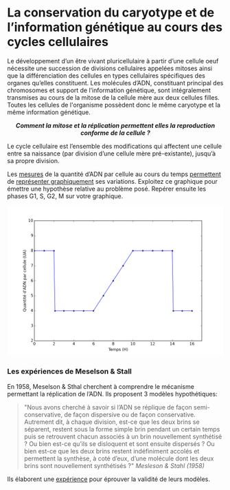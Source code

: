 # La conservation du caryotype et de l’information génétique au cours des cycles cellulaires

Le développement d’un être vivant pluricellulaire à partir d’une cellule oeuf nécessite une succession de divisions cellulaires appelées mitoses ainsi que la différenciation des cellules en types cellulaires spécifiques des organes qu’elles constituent. Les molécules d’ADN, constituant principal des chromosomes et support de l’information génétique, sont intégralement transmises au cours de la mitose de la cellule mère aux deux cellules filles. Toutes les cellules de l'organisme possèdent donc le même caryotype et la même information génétique.

***<p align="center" font-style="italic">Comment la mitose et la réplication permettent elles la reproduction conforme de la cellule ?</p>***

Le cycle cellulaire est l’ensemble des modifications qui affectent une cellule entre sa naissance (par division d’une cellule mère pré-existante), jusqu’à sa propre division.

Les [mesures](https://ipfs.io/ipfs/QmaEerNc9isnYPmmzHuac3NPSTC6g8eyzXv1Q2LuBgqy8N) de la quantité d’ADN par cellule au cours du temps [permettent](https://ipfs.io/ipfs/QmNMXbzUB4JZNbZwgWMpV2trNTUaCdgYKmH3ioLNWgZvgd/adncycle.py) de [représenter graphiquement](https://ipfs.io/ipfs/QmUohw7WwJsRHWSyG2Mpbvo6ZPTjcpdZqzLWWjpoukZL7B) ses variations. Exploitez ce graphique pour émettre une hypothèse relative au problème posé. Repérer ensuite les phases G1, S, G2, M sur votre graphique.

<p align="center">
  <img src="Doc/adncycle.png">
</p>


### Les expériences de Meselson & Stall

En 1958, Meselson & Sthal cherchent à comprendre le mécanisme permettant la réplication de l’ADN. Ils proposent 3 modèles hypothétiques:

> "Nous avons cherché à savoir si l’ADN se réplique de façon semi-conservative, de façon dispersive ou de façon conservative. Autrement dit, à chaque division, est-ce que les deux brins se séparent, restent sous la forme simple brin pendant un certain temps puis se retrouvent chacun associés à un brin nouvellement synthétisé ? Ou bien est-ce qu’ils se disloquent et sont ensuite dispersés ? Ou bien est-ce que les deux brins restent indéfiniment accolés et permettent la synthèse, à coté d’eux, d’une molécule dont les deux brins sont nouvellement synthétisés ?" *Mesleson & Stahl (1958)*

Ils élaborent une [expérience](http://svt.ac-dijon.fr/schemassvt/IMG/meselson_stahl.gif) pour éprouver la validité de leurs modèles.
